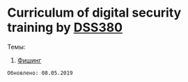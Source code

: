 # Curriculum of digital security training by [DSS380](https://www.facebook.com/dss380org)

Темы:
1. [Фишинг](/phishing.md)

`Обновлено: 08.05.2019`
